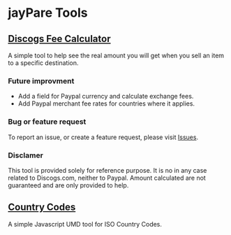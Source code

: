 # jayPare Tools

## [Discogs Fee Calculator](https://github.com/jayPare/jayPare.github.io)

A simple tool to help see the real amount you will get when you sell an item to a specific destination.

### Future improvment

- Add a field for Paypal currency and calculate exchange fees.
- Add Paypal merchant fee rates for countries where it applies.

### Bug or feature request

To report an issue, or create a feature request, please visit [Issues](https://github.com/jayPare/jayPare.github.io/issues/new/choose).

### Disclamer

This tool is provided solely for reference purpose. It is no in any case related to Discogs.com, neither to Paypal. Amount calculated are not guaranteed and are only provided to help.

## [Country Codes](https://github.com/jayPare/CountryCodes)

A simple Javascript UMD tool for ISO Country Codes.
